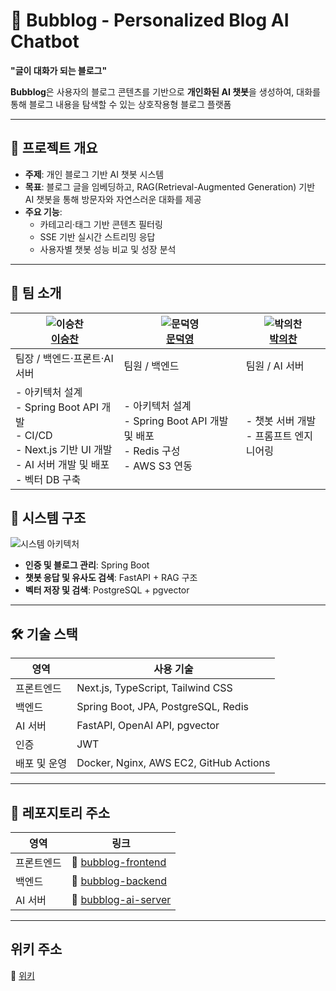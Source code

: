 # 🫧 Bubblog - Personalized Blog AI Chatbot
**"글이 대화가 되는 블로그"**

**Bubblog**은 사용자의 블로그 콘텐츠를 기반으로 **개인화된 AI 챗봇**을 생성하여, 
대화를 통해 블로그 내용을 탐색할 수 있는 상호작용형 블로그 플랫폼

---

## 📌 프로젝트 개요

- **주제**: 개인 블로그 기반 AI 챗봇 시스템  
- **목표**: 블로그 글을 임베딩하고, RAG(Retrieval-Augmented Generation) 기반 AI 챗봇을 통해 방문자와 자연스러운 대화를 제공  
- **주요 기능**:
  - 카테고리·태그 기반 콘텐츠 필터링
  - SSE 기반 실시간 스트리밍 응답
  - 사용자별 챗봇 성능 비교 및 성장 분석

---

## 👥 팀 소개

| ![이승찬](https://github.com/chan000518.png?size=60) <br> [**이승찬**](https://github.com/chan000518) | ![문덕영](https://github.com/mdy3722.png?size=60) <br> [**문덕영**](https://github.com/mdy3722) | ![박의찬](https://github.com/ekdnlt714714.png?size=60) <br> [**박의찬**](https://github.com/ekdnlt714714) |
|------------------|------------------|------------------|
| 팀장 / 백엔드·프론트·AI 서버 | 팀원 / 백엔드 | 팀원 / AI 서버 |
| - 아키텍처 설계 <br> - Spring Boot API 개발 <br> - CI/CD <br> - Next.js 기반 UI 개발 <br> - AI 서버 개발 및 배포 <br> - 벡터 DB 구축 | - 아키텍처 설계 <br> - Spring Boot API 개발 및 배포 <br> - Redis 구성 <br> - AWS S3 연동 | - 챗봇 서버 개발 <br> - 프롬프트 엔지니어링 |

## 🧱 시스템 구조
![시스템 아키텍처](docs/bubblog-시스템아키텍쳐.jpg)

* **인증 및 블로그 관리**: Spring Boot
* **챗봇 응답 및 유사도 검색**: FastAPI + RAG 구조
* **벡터 저장 및 검색**: PostgreSQL + pgvector

---

## 🛠 기술 스택

| 영역      | 사용 기술                                  |
| ------- | -------------------------------------- |
| 프론트엔드   | Next.js, TypeScript, Tailwind CSS      |
| 백엔드     | Spring Boot, JPA, PostgreSQL, Redis    |
| AI 서버   | FastAPI, OpenAI API, pgvector          |
| 인증      | JWT                                    |
| 배포 및 운영 | Docker, Nginx, AWS EC2, GitHub Actions |

---

## 📂 레포지토리 주소

| 영역    | 링크                                                                    |
| ----- | --------------------------------------------------------------------- |
| 프론트엔드 | 🔗 [bubblog-frontend](https://github.com/bubblog/bubblog-FE)   |
| 백엔드   | 🔗 [bubblog-backend](https://github.com/bubblog/bubblog-BE)     |
| AI 서버 | 🔗 [bubblog-ai-server](https://github.com/bubblog/bubblog-AI) |

---

## 위키 주소
🔗 [위키](https://github.com/bubblog/.github/wiki)

